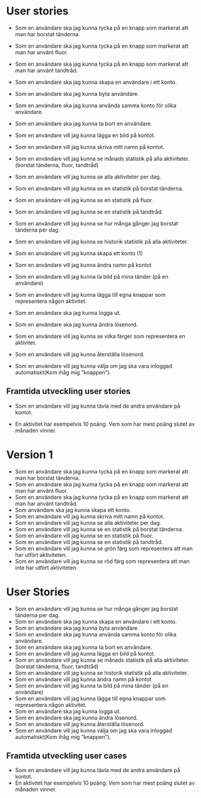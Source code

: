 # User stories

-   Som en användare ska jag kunna tycka på en knapp som markerat att man har borstat tänderna.
    
-   Som en användare ska jag kunna tycka på en knapp som markerat att man har använt fluor.
    
-   Som en användare ska jag kunna tycka på en knapp som markerat att man har använt tandtråd.
    
-   Som en användare ska jag kunna skapa en användare i ett konto.
    
-   Som en användare ska jag kunna byta användare.
    
-   Som en användare ska jag kunna använda samma konto för olika användare.
    
-   Som en användare ska jag kunna ta bort en användare.
    
-   Som en användare vill jag kunna lägga en bild på kontot.
    
-   Som en användare vill jag kunna skriva mitt namn på kontot.
    
-   Som en användare vill jag kunna se månads statistik på alla aktiviteter. (borstat tänderna, fluor, tandtråd)
    
-   Som en användare vill jag kunna se alla aktiviteter per dag.
    
-   Som en användare vill jag kunna se en statistik på borstat tänderna.
    
-   Som en användare vill jag kunna se en statistik på fluor.
    
-   Som en användare vill jag kunna se en statistik på tandtråd.
    
-   Som en användare vill jag kunna se hur många gånger jag borstat tänderna per dag.
    
-   Som en användare vill jag kunna se historik statistik på alla aktiviteter.
    
-   Som en användare vill jag kunna skapa ett konto (1)
    
-   Som en användare vill jag kunna ändra namn på kontot
    
-   Som en användare vill jag kunna ta bild på mina tänder (på en användare)
    
-   Som en användare vill jag kunna lägga till egna knappar som representera någon aktivitet.
    
-   Som en användare ska jag kunna logga ut.
    
-   Som en användare ska jag kunna ändra lösenord.
    
-   Som en användare vill jag kunna se vilka färger som representera en aktivitet.
    
-   Som en användare vill jag kunna återställa lösenord.
    
-   Som en användare vill jag kunna välja om jag ska vara inloggad automatiskt(Kom ihåg mig ”knappen”).

## Framtida utveckling user stories

-   Som en användare vill jag kunna tävla med de andra användare på kontot.
    
-   En aktivitet har exempelvis 10 poäng. Vem som har mest poäng slutet av månaden vinner.

# Version 1

-   Som en användare ska jag kunna tycka på en knapp som markerat att man har borstat tänderna.
-   Som en användare ska jag kunna tycka på en knapp som markerat att man har använt fluor.
-   Som en användare ska jag kunna tycka på en knapp som markerat att man har använt tandtråd.
-   Som användare ska jag kunna skapa ett konto.
-   Som en användare vill jag kunna skriva mitt namn på kontot.
-   Som en användare vill jag kunna se alla aktiviteter per dag. 
-   Som en användare vill jag kunna se en statistik på borstat tänderna.
-   Som en användare vill jag kunna se en statistik på fluor.
-   Som en användare vill jag kunna se en statistik på tandtråd.
-   Som en användare vill jag kunna se grön färg som representera att man har utfört aktiviteten.
-   Som en användare vill jag kunna se röd färg som representera att man inte har utfört aktiviteten.
# User Stories
-   Som en användare vill jag kunna se hur många gånger jag borstat tänderna per dag.
-   Som en användare ska jag kunna skapa en användare i ett konto. 
-   Som en användare ska jag kunna byta användare.
-   Som en användare ska jag kunna använda samma konto för olika användare. 
-   Som en användare ska jag kunna ta bort en användare.
-   Som en användare vill jag kunna lägga en bild på kontot.
-   Som en användare vill jag kunna se månads statistik på alla aktiviteter. (borstat tänderna, fluor, tandtråd)
-   Som en användare vill jag kunna se historik statistik på alla aktiviteter.
-   Som en användare vill jag kunna ändra namn på kontot
-   Som en användare vill jag kunna ta bild på mina tänder (på en användare) 
-   Som en användare vill jag kunna lägga till egna knappar som representera någon aktivitet.
-   Som en användare ska jag kunna logga ut.
-   Som en användare ska jag kunna ändra lösenord.
-   Som en användare vill jag kunna återställa lösenord.
-   Som en användare vill jag kunna välja om jag ska vara inloggad automatiskt(Kom ihåg mig ”knappen”). 
## Framtida utveckling user cases
-   Som en användare vill jag kunna tävla med de andra användare på kontot.
-   En aktivitet har exempelvis 10 poäng. Vem som har mest poäng slutet av månaden vinner. 


